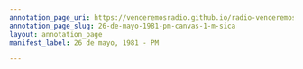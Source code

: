 ```yaml
---
annotation_page_uri: https://venceremosradio.github.io/radio-venceremos-en-espanol/annotations/26-de-mayo-1981-pm-canvas-1-m-sica.json
annotation_page_slug: 26-de-mayo-1981-pm-canvas-1-m-sica
layout: annotation_page
manifest_label: 26 de mayo, 1981 - PM

---
```

